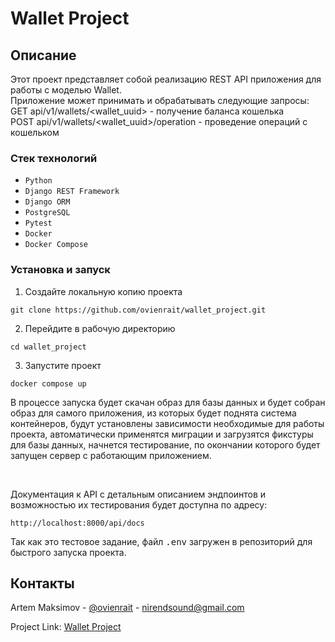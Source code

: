 # Wallet Project

## Описание

Этот проект представляет собой реализацию REST API приложения для работы с моделью Wallet.<br>
Приложение может принимать и обрабатывать следующие запросы:<br>
GET api/v1/wallets/<wallet_uuid> - получение баланса кошелька<br>
POST api/v1/wallets/<wallet_uuid>/operation - проведение операций с кошельком

### Стек технологий

* `Python`
* `Django REST Framework`
* `Django ORM`
* `PostgreSQL`
* `Pytest`
* `Docker`
* `Docker Compose`

### Установка и запуск

1. Создайте локальную копию проекта
```
git clone https://github.com/ovienrait/wallet_project.git
```
2. Перейдите в рабочую директорию
```
cd wallet_project
```
3. Запустите проект
```
docker compose up
```
В процессе запуска будет скачан образ для базы данных и будет собран образ для самого приложения, из которых будет поднята система контейнеров, будут установлены зависимости необходимые для работы проекта, автоматически применятся миграции и загрузятся фикстуры для базы данных, начнется тестирование, по окончании которого будет запущен сервер с работающим приложением.

 <br>

Документация к API с детальным описанием эндпоинтов и возможностью их тестирования будет доступна по адресу:
```
http://localhost:8000/api/docs
```

Так как это тестовое задание, файл <kbd>.env</kbd> загружен в репозиторий для быстрого запуска проекта.

## Контакты

Artem Maksimov - [@ovienrait](https://t.me/ovienrait) - [nirendsound@gmail.com](https://nirendsound@gmail.com)

Project Link: [Wallet Project](https://github.com/ovienrait/wallet_project.git)
